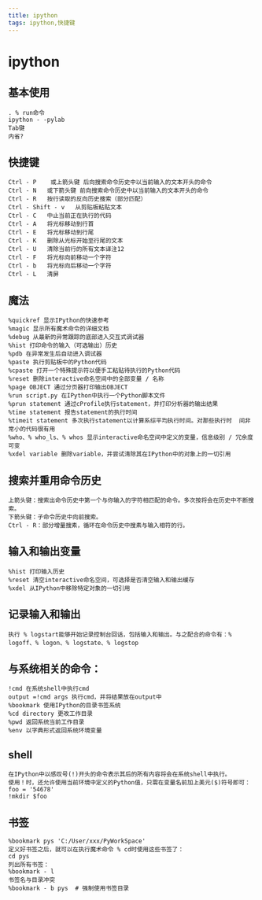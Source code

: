 ```yaml
---
title: ipython 
tags: ipython,快捷键
---
```

# ipython
## 基本使用
    . % run命令
    ipython - -pylab
    Tab键
    内省?
## 快捷键
    Ctrl - P    或上箭头键 后向搜索命令历史中以当前输入的文本开头的命令
    Ctrl - N   或下箭头键 前向搜索命令历史中以当前输入的文本开头的命令
    Ctrl - R   按行读取的反向历史搜索（部分匹配）
    Ctrl - Shift - v   从剪贴板粘贴文本
    Ctrl - C   中止当前正在执行的代码
    Ctrl - A   将光标移动到行首
    Ctrl - E   将光标移动到行尾
    Ctrl - K   删除从光标开始至行尾的文本
    Ctrl - U   清除当前行的所有文本译注12
    Ctrl - F   将光标向前移动一个字符
    Ctrl - b   将光标向后移动一个字符
    Ctrl - L   清屏
## 魔法
    %quickref 显示IPython的快速参考
    %magic 显示所有魔术命令的详细文档
    %debug 从最新的异常跟踪的底部进入交互式调试器
    %hist 打印命令的输入（可选输出）历史
    %pdb 在异常发生后自动进入调试器
    %paste 执行剪贴板中的Python代码
    %cpaste 打开一个特殊提示符以便手工粘贴待执行的Python代码
    %reset 删除interactive命名空间中的全部变量 / 名称
    %page OBJECT 通过分页器打印输出OBJECT
    %run script.py 在IPython中执行一个Python脚本文件
    %prun statement 通过cProfile执行statement，并打印分析器的输出结果
    %time statement 报告statement的执行时间
    %timeit statement 多次执行statement以计算系综平均执行时间。对那些执行时  间非常小的代码很有用
    %who、% who_ls、% whos 显示interactive命名空间中定义的变量，信息级别 / 冗余度可变
    %xdel variable 删除variable，并尝试清除其在IPython中的对象上的一切引用

## 搜索并重用命令历史
    上箭头键：搜索出命令历史中第一个与你输入的字符相匹配的命令。多次按将会在历史中不断搜索。
    下箭头键：子命令历史中向前搜索。
    Ctrl - R：部分增量搜素，循环在命令历史中搜素与输入相符的行。
## 输入和输出变量
    %hist 打印输入历史
    %reset 清空interactive命名空间，可选择是否清空输入和输出缓存
    %xdel 从IPython中移除特定对象的一切引用
## 记录输入和输出
    执行 % logstart能够开始记录控制台回话，包括输入和输出。与之配合的命令有：% logoff、% logon、% logstate、% logstop
## 与系统相关的命令：
    !cmd 在系统shell中执行cmd
    output =!cmd args 执行cmd，并将结果放在output中
    %bookmark 使用IPython的目录书签系统
    %cd directory 更改工作目录
    %pwd 返回系统当前工作目录
    %env 以字典形式返回系统环境变量
## shell
    在IPython中以感叹号(!)开头的命令表示其后的所有内容将会在系统shell中执行。
    使用！时，还允许使用当前环境中定义的Python值，只需在变量名前加上美元($)符号即可：
    foo = '54678'
    !mkdir $foo
## 书签
    %bookmark pys 'C:/User/xxx/PyWorkSpace'
    定义好书签之后，就可以在执行魔术命令 % cd时使用这些书签了：
    cd pys
    列出所有书签：
    %bookmark - l
    书签名与目录冲突
    %bookmark - b pys  # 强制使用书签目录
